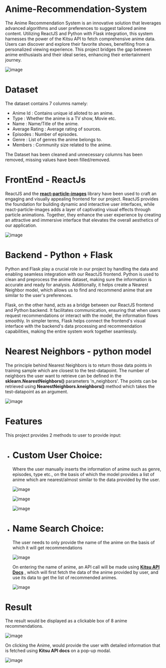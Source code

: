 # Anime-Recommendation-System
The Anime Recommendation System is an innovative solution that leverages advanced algorithms and user preferences to suggest tailored anime content. 
Utilizing ReactJS and Python with Flask integration, this system harnesses the power of the Kitsu API to fetch comprehensive anime data. Users can discover and 
explore their favorite shows, benefiting from a personalized viewing experience. This project bridges the gap between anime enthusiasts and their 
ideal series, enhancing their entertainment journey.

![image](https://github.com/siddharth6758/Anime-Recommendation-System/assets/90406492/191baa1d-ffcc-4b8f-a571-71ff3b6ed9d0)

# Dataset
The dataset contains 7 columns namely:
- Anime Id : Contains unique id alloted to an anime.
- Type : Whether the anime is a TV show, Movie etc.
- Name : Name/Title of the anime.
- Average Rating : Average rating of sources.
- Episodes : Number of episodes.
- Genre : List of genres the anime belongs to.
- Members : Community size related to the anime.

The Dataset has been cleaned and unnecessary columns has been removed, missing values have been filled/removed.

# FrontEnd - ReactJs
ReactJS and the [**react-particle-images**](https://github.com/malerba118/react-particle-image) library have been used to craft an engaging and visually appealing frontend for our project. ReactJS provides the foundation 
for building dynamic and interactive user interfaces, while react-particle-images adds a layer of captivating visual effects through particle animations. Together, they 
enhance the user experience by creating an attractive and immersive interface that elevates the overall aesthetics of our application.

![image](https://github.com/siddharth6758/Anime-Recommendation-System/assets/90406492/ef0a5adf-35d2-42c6-aaaa-72201912db44)

# Backend - Python + Flask
Python and Flask play a crucial role in our project by handling the data and enabling seamless integration with our ReactJS frontend. Python is used to clean and 
preprocess the anime dataset, making sure the information is accurate and ready for analysis. Additionally, it helps create a Nearest Neighbor model, which allows us 
to find and recommend anime that are similar to the user's preferences.

Flask, on the other hand, acts as a bridge between our ReactJS frontend and Python backend. It facilitates communication, ensuring that when users request recommendations
or interact with the model, the information flows smoothly. In simpler terms, Flask helps connect the frontend's visual interface with the backend's data processing and 
recommendation capabilities, making the entire system work together seamlessly.

# Nearest Neighbors - python model
The principle behind Nearest Neighbors is to return those data points in training sample which are closest to the test-datapoint. The number of neighbors the user want to retrieve 
can be defined in the **sklearn.NearestNeighbors()** parameters 'n_neighbors'. The points can be retrieved using **NearestNeighbors.kneighbors()** method which takes the test-datapoint as an 
argument.

![image](https://github.com/siddharth6758/Anime-Recommendation-System/assets/90406492/5f9ec0ce-402a-4c9f-93c4-93edb6f1b030)

# Features
This project provides 2 methods to user to provide input:

- # Custom User Choice:
  Where the user manually inserts the information of anime such as genre, episodes, type etc., on the basis of which the model provides a list of anime which are nearest/almost similar
  to the data provided by the user.

  ![image](https://github.com/siddharth6758/Anime-Recommendation-System/assets/90406492/7b9b03c4-07ee-4d20-bbc6-5c48f82c2baf)
  
  ![image](https://github.com/siddharth6758/Anime-Recommendation-System/assets/90406492/6252fa79-f242-4f22-949f-2e86320f9bf0)
  
  ![image](https://github.com/siddharth6758/Anime-Recommendation-System/assets/90406492/67afc576-2da5-490c-ae53-f4bb744c7a29)


- # Name Search Choice:
  The user needs to only provide the name of the anime on the basis of which it will get recommendations

  ![image](https://github.com/siddharth6758/Anime-Recommendation-System/assets/90406492/3adf19be-1f77-439d-bc2a-17f083bf5498)

  On entering the name of anime, an API call will be made using [**Kitsu API Docs**](https://kitsu.docs.apiary.io/#introduction/json:api) , which will first fetch the data of the
  anime provided by user, and use its data to get the list of recommended animes.

  ![image](https://github.com/siddharth6758/Anime-Recommendation-System/assets/90406492/6e358351-eb69-4035-b7c6-2a1bc0bd2552)

# Result
The result would be displayed as a clickable box of 8 anime recommendations.

![image](https://github.com/siddharth6758/Anime-Recommendation-System/assets/90406492/20614035-e58d-455b-a863-551c9456e229)

On clicking the Anime, would provide the user with detailed information that is fetched using **Kitsu API docs** on a pop-up modal.

![image](https://github.com/siddharth6758/Anime-Recommendation-System/assets/90406492/6ff0e733-e762-42a2-a58d-3e67d3a614ce)











